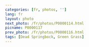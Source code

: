 ```yaml
---
categories: [fr, photos, '']
lang: fr
layout: photo
next_photo: /fr/photos/P0000114.html
picname: P0000117
prev_photo: /fr/photos/P0000116.html
tags: [Dead Springbock, Green Grass]
---
```

